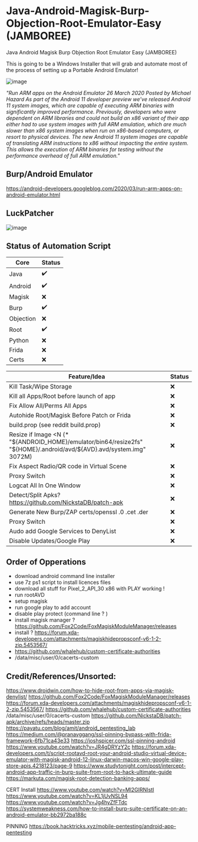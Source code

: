 # Java-Android-Magisk-Burp-Objection-Root-Emulator-Easy (JAMBOREE)
Java Android Magisk Burp Objection Root Emulator Easy (JAMBOREE)

This is going to be a Windows Installer that will grab and automate most of the process of setting up a Portable Android Emulator!

![image](https://user-images.githubusercontent.com/4307863/191853475-3fe11324-e52b-4b3c-8f72-fdceb27ed337.png)

_"Run ARM apps on the Android Emulator
26 March 2020
Posted by Michael Hazard
As part of the Android 11 developer preview we’ve released Android 11 system images, which are capable of executing ARM binaries with significantly improved performance. Previously, developers who were dependent on ARM libraries and could not build an x86 variant of their app either had to use system images with full ARM emulation, which are much slower than x86 system images when run on x86-based computers, or resort to physical devices. The new Android 11 system images are capable of translating ARM instructions to x86 without impacting the entire system. This allows the execution of ARM binaries for testing without the performance overhead of full ARM emulation."_

## Burp/Android Emulator
https://android-developers.googleblog.com/2020/03/run-arm-apps-on-android-emulator.html
## LuckPatcher
![image](https://user-images.githubusercontent.com/4307863/192104230-fae1cbc8-f2f8-405e-8c3d-bba7a0a5505b.png)


## Status of Automation Script

|Core|Status|
|--|--|
|Java|✔️|
|Android|✔️|
|Magisk|❌|
|Burp|✔️|
|Objection|❌|
|Root|✔️|
|Python|❌|
|Frida|❌|
|Certs|❌|

|Feature/Idea|Status|
|--|--|
|Kill Task/Wipe Storage|❌|
|Kill all Apps/Root before launch of app|❌|
|Fix Allow All/Perms All Apps|❌|
|Autohide Root/Magisk Before Patch or Frida|❌|
|build.prop (see reddit build.prop)|❌|
|Resize if Image <N (* "${ANDROID_HOME}/emulator/bin64/resize2fs" "${HOME}/.android/avd/${AVD}.avd/system.img" 3072M) |❌|
|Fix Aspect Radio/QR code in Virtual Scene|❌|
|Proxy Switch|❌|
|Logcat All In One Window|❌|
|Detect/Split Apks? https://github.com/NickstaDB/patch-apk|❌|
|Generate New Burp/ZAP certs/openssl .0  .cet .der|❌|
|Proxy Switch|❌|
|Audo add Google Services to DenyList|❌|
|Disable Updates/Google Play|❌|

## Order of Opperations
* download android command line installer
* use 7z ps1 script to install licences files
* download all stuff for  Pixel_2_API_30 x86 with PLAY working !
* run rootAVD
* setup magisk
* run google play to add account
* disable play protect (command line ? )
* install magisk manager ? https://github.com/Fox2Code/FoxMagiskModuleManager/releases
* install ?  https://forum.xda-developers.com/attachments/magiskhidepropsconf-v6-1-2-zip.5453567/ 
* https://github.com/whalehub/custom-certificate-authorities
* /data/misc/user/0/cacerts-custom

## Credit/References/Unsorted:

https://www.droidwin.com/how-to-hide-root-from-apps-via-magisk-denylist/
https://github.com/Fox2Code/FoxMagiskModuleManager/releases
https://forum.xda-developers.com/attachments/magiskhidepropsconf-v6-1-2-zip.5453567/
https://github.com/whalehub/custom-certificate-authorities
/data/misc/user/0/cacerts-custom
https://github.com/NickstaDB/patch-apk/archive/refs/heads/master.zip
https://payatu.com/blog/amit/android_pentesting_lab
https://medium.com/@pranavggang/ssl-pinning-bypass-with-frida-framework-6fb71ca43e33
https://joshspicer.com/ssl-pinning-android
https://www.youtube.com/watch?v=JR4gDRYzY2c
https://forum.xda-developers.com/t/script-rootavd-root-your-android-studio-virtual-device-emulator-with-magisk-android-12-linux-darwin-macos-win-google-play-store-apis.4218123/page-9
https://www.studytonight.com/post/intercept-android-app-traffic-in-burp-suite-from-root-to-hack-ultimate-guide
https://markuta.com/magisk-root-detection-banking-apps/

CERT Install
https://www.youtube.com/watch?v=Ml2GIRNIstI
https://www.youtube.com/watch?v=KL1jUvNSL94
https://www.youtube.com/watch?v=Jg4hyZfFTdc
https://systemweakness.com/how-to-install-burp-suite-certificate-on-an-android-emulator-bb2972ba188c

PINNING
https://book.hacktricks.xyz/mobile-pentesting/android-app-pentesting


